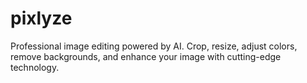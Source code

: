 # pixlyze
Professional image editing powered by AI. Crop, resize, adjust colors, remove backgrounds, and enhance your image with cutting-edge technology.
